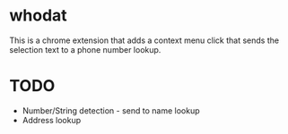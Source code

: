 # whodat

This is a chrome extension that adds a context menu click that sends the selection text to a phone number lookup.

# TODO
* Number/String detection - send to name lookup 
* Address lookup